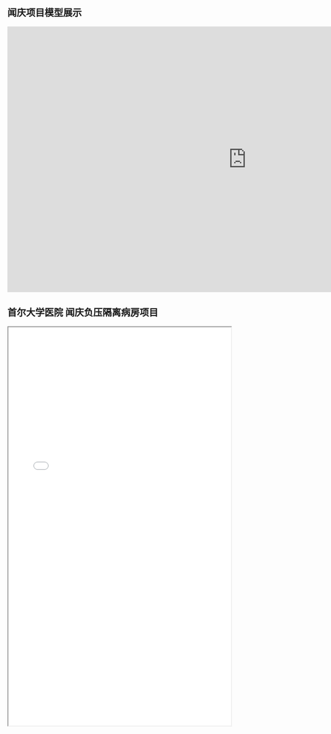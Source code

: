## 闻庆项目模型展示

<div class="sketchfab-embed-wrapper">
    <iframe title="A 3D model" width="1080" height="600" src="https://sketchfab.com/models/1d829b059542417fbebdf8837a0d8a64/embed?autostart=1&amp;ui_controls=1&amp;ui_infos=1&amp;ui_inspector=1&amp;ui_stop=1&amp;ui_watermark=1&amp;ui_watermark_link=1" frameborder="0" allow="autoplay; fullscreen; vr" mozallowfullscreen="true" webkitallowfullscreen="true"></iframe>
</div>

## 首尔大学医院 闻庆负压隔离病房项目
<div>
<iframe src="./res/1.pdf" width="100%" height="900px" >
</iframe>
</div>
